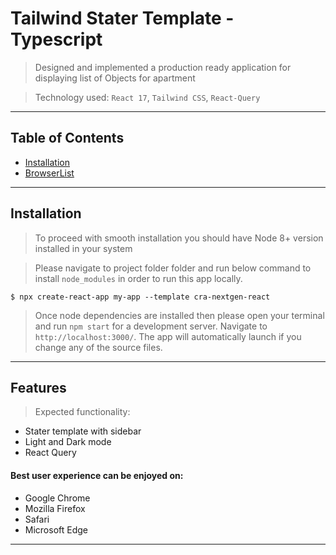 # Tailwind Stater Template - Typescript

> Designed and implemented a production ready application for displaying list of Objects for apartment

> Technology used: `React 17`, `Tailwind CSS`, `React-Query`

---

## Table of Contents

- [Installation](#installation)
- [BrowserList](#browserlist)

---

## Installation

> To proceed with smooth installation you should have Node 8+ version installed in your system

> Please navigate to project folder folder and run below command to install `node_modules` in order to run this app locally.

```shell
$ npx create-react-app my-app --template cra-nextgen-react
```

> Once node dependencies are installed then please open your terminal and run `npm start` for a development server.
> Navigate to `http://localhost:3000/`.
> The app will automatically launch if you change any of the source files.

---

## Features

> Expected functionality:

- Stater template with sidebar
- Light and Dark mode
- React Query

#### Best user experience can be enjoyed on:

- Google Chrome
- Mozilla Firefox
- Safari
- Microsoft Edge

---
